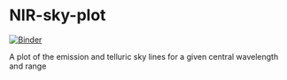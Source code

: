 # NIR-sky-plot
[![Binder](https://mybinder.org/badge.svg)](https://mybinder.org/v2/gh/iskreng/NIR-sky-plot/master?filepath=NIR-sky-plot.ipynb)

A plot of the emission and telluric sky lines for a given central wavelength and range
